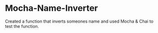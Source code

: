 # Mocha-Name-Inverter
Created a function that inverts someones name and used Mocha &amp; Chai to test the function.
